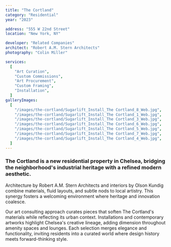 ```yaml
---
title: "The Cortland"
category: "Residential"
year: "2023"

address: "555 W 22nd Street"
location: "New York, NY"

developer: "Related Companies"
architect: "Robert A.M. Stern Architects"
photography: "Colin Miller"

services:
  [
    "Art Curation",
    "Custom Commissions",
    "Art Procurement",
    "Custom Framing",
    "Installation",
  ]
galleryImages:
  [
    "/images/the-cortland/Sugarlift_Install_The Cortland_8_Web.jpg",
    "/images/the-cortland/Sugarlift_Install_The Cortland_1_Web.jpg",
    "/images/the-cortland/Sugarlift_Install_The Cortland_3_Web.jpg",
    "/images/the-cortland/Sugarlift_Install_The Cortland_6_Web.jpg",
    "/images/the-cortland/Sugarlift_Install_The Cortland_5_Web.jpg",
    "/images/the-cortland/Sugarlift_Install_The Cortland_7_Web.jpg",
    "/images/the-cortland/Sugarlift_Install_The Cortland_4_Web.jpg",
  ]
---
```


### The Cortland is a new residential property in Chelsea, bridging the neighborhood's industrial heritage with a refined modern aesthetic.

Architecture by Robert A.M. Stern Architects and interiors by Olson Kundig combine materials, fluid layouts, and subtle nods to local artistry. This synergy fosters a welcoming environment where heritage and innovation coalesce.

Our art consulting approach curates pieces that soften The Cortland's materials while reflecting its urban context. Installations and contemporary artworks highlight Chelsea's creative lineage, adding dimension throughout amenity spaces and lounges. Each selection merges elegance and functionality, inviting residents into a curated world where design history meets forward-thinking style.
